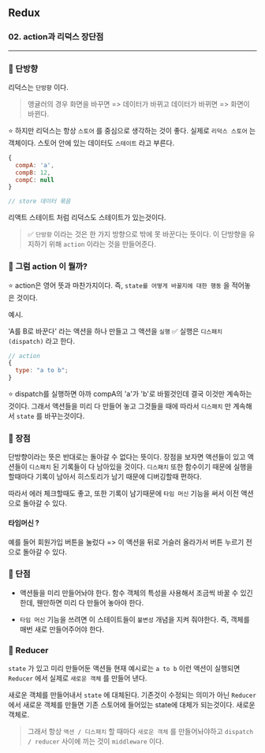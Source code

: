 ## Redux

### 02. action과 리덕스 장단점

---

### 📌 단방향

리덕스는 `단방향` 이다.

> 앵귤러의 경우
> 화면을 바꾸면 => 데이터가 바뀌고
> 데이터가 바뀌면 => 화면이 바뀐다.

⭐️ 하지만 리덕스는 항상 `스토어` 를 중심으로 생각하는 것이 좋다. 실제로 `리덕스 스토어` 는 객체이다.
스토어 안에 있는 데이터도 `스테이트` 라고 부른다.

```jsx
{
  compA: 'a',
  compB: 12,
  compC: null
}

// store 데이터 묶음
```

리액트 스테이트 처럼 리덕스도 스테이트가 있는것이다.

> ✅ `단방향` 이라는 것은 한 가지 방향으로 밖에 못 바꾼다는 뜻이다. 이 단방향을 유지하기 위해 `action` 이라는 것을 만들어준다.

### 📌 그럼 action 이 뭘까?

⭐️ action은 영어 뜻과 마찬가지이다. 즉, `state를 어떻게 바꿀지에 대한 행동` 을 적어놓은 것이다.

예시.

'A를 B로 바꾼다' 라는 액션을 하나 만들고 그 액션을 `실행`
✅ 실행은 `디스패치(dispatch)` 라고 한다.

```js
// action
{
  type: "a to b";
}
```

⭐️ dispatch를 실행하면 아까 compA의 'a'가 'b'로 바뀔것인데 결국 이것만 계속하는것이다.
그래서 액션들을 미리 다 만들어 놓고 그것들을 때에 따라서 `디스패치` 만 계속해서 `state` 를 바꾸는것이다.

### 📌 장점

단방향이라는 뜻은 반대로는 돌아갈 수 없다는 뜻이다.
장점을 보자면 액션들이 있고 액션들이 `디스패치` 된 기록들이 다 남아있을 것이다.
`디스패치` 또한 함수이기 때문에 실행을 할때마다 기록이 남아서 히스토리가 남기 때문에 디버깅할때 편하다.

따라서 에러 체크할때도 좋고, 또한 기록이 남기때문에 `타임 머신` 기능을 써서 이전 액션으로 돌아갈 수 있다.

#### 타임머신 ?

예를 들어 회원가입 버튼을 눌렀다 => 이 액션을 뒤로 거슬러 올라가서 버튼 누르기 전으로 돌아갈 수 있다.

### 📌 단점

- 액션들을 미리 만들어놔야 한다. 함수 객체의 특성을 사용해서 조금씩 바꿀 수 있긴 한데, 웬만하면 미리 다 만들어 놓아야 한다.

- `타임 머신` 기능을 쓰려면 이 스테이트들이 `불변성` 개념을 지켜 줘야한다.
  즉, 객체를 매번 새로 만들어주어야 한다.

### 📌 Reducer

`state` 가 있고 미리 만들어둔 액션들 현재 예시로는 `a to b` 이런 액션이 실행되면 `Reducer` 에서 실제로 `새로운 객체` 를 만들어 낸다.

새로운 객체를 만들어내서 `state` 에 대체된다.
기존것이 수정되는 의미가 아닌 `Reducer` 에서 새로운 객체를 만들면 기존 스토어에 들어있는 state에 대체가 되는것이다. 새로운 객체로.

> 그래서 항상 `액션 / 디스패치` 할 때마다 `새로운 객체` 를 만들어놔야하고 `dispatch / reducer` 사이에 끼는 것이 `middleware` 이다.
